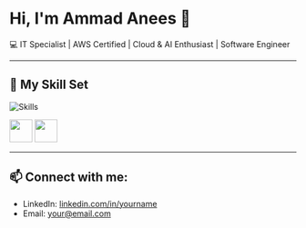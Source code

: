 # Hi, I'm Ammad Anees 👋

💻 IT Specialist | AWS Certified | Cloud & AI Enthusiast | Software Engineer

---

## 🚀 My Skill Set
![Skills](https://your-image-url.com/skills.png)

<!-- Or use icons like this -->
<p align="left">
  <img src="https://cdn.jsdelivr.net/gh/devicons/devicon@latest/icons/html5/html5-plain-wordmark.svg" width="40"/>
  <img src="https://cdn.jsdelivr.net/gh/devicons/devicon@latest/icons/php/php-original.svg" width="40"/>
            
</p>

---

## 📫 Connect with me:
- LinkedIn: [linkedin.com/in/yourname](https://linkedin.com/in/yourname)
- Email: your@email.com
